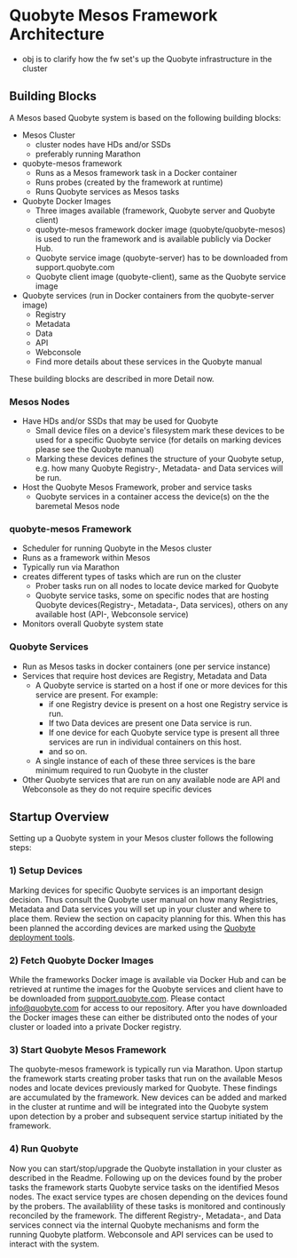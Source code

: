 # Quobyte Mesos Framework Architecture

- obj is to clarify how the fw set's up the Quobyte infrastructure in the cluster

## Building Blocks

A Mesos based Quobyte system is based on the following building blocks:

- Mesos Cluster
    - cluster nodes have HDs and/or SSDs
    - preferably running Marathon
- quobyte-mesos framework
    - Runs as a Mesos framework task in a Docker container
    - Runs probes (created by the framework at runtime)
    - Runs Quobyte services as Mesos tasks
- Quobyte Docker Images
    - Three images available (framework, Quobyte server and Quobyte client)
    - quobyte-mesos framework docker image (quobyte/quobyte-mesos) is used to run the framework and is available publicly via Docker Hub.
    - Quobyte service image (quobyte-server) has to be downloaded from support.quobyte.com
    - Quobyte client image (quobyte-client), same as the Quobyte service image
- Quobyte services (run in Docker containers from the quobyte-server image)
    - Registry
    - Metadata
    - Data
    - API
    - Webconsole
    - Find more details about these services in the Quobyte manual

These building blocks are described in more Detail now.

### Mesos Nodes

- Have HDs and/or SSDs that may be used for Quobyte
    - Small device files on a device's filesystem mark these devices to be used for a specific Quobyte service (for details on marking devices please see the Quobyte manual)
    - Marking these devices defines the structure of your Quobyte setup, e.g. how many Quobyte Registry-, Metadata- and Data services will be run.
- Host the Quobyte Mesos Framework, prober and service tasks
    - Quobyte services in a container access the device(s) on the the baremetal Mesos node

### quobyte-mesos Framework

- Scheduler for running Quobyte in the Mesos cluster
- Runs as a framework within Mesos
- Typically run via Marathon
- creates different types of tasks which are run on the cluster
    - Prober tasks run on all nodes to locate device marked for Quobyte
    - Quobyte service tasks, some on specific nodes that are hosting Quobyte devices(Registry-, Metadata-, Data services), others on any available host (API-, Webconsole service)
- Monitors overall Quobyte system state 

### Quobyte Services

- Run as Mesos tasks in docker containers (one per service instance)
- Services that require host devices are Registry, Metadata and Data
    - A Quobyte service is started on a host if one or more devices for this service are present. For example:
        - if one Registry device is present on a host one Registry service is run.
        - If two Data devices are present one Data service is run.
        - If one device for each Quobyte service type is present all three services are run in individual containers on this host.
        - and so on.
    - A single instance of each of these three services is the bare minimum required to run Quobyte in the cluster
- Other Quobyte services that are run on any available node are API and Webconsole as they do not require specific devices

## Startup Overview

Setting up a Quobyte system in your Mesos cluster follows the following steps:

### 1) Setup Devices

Marking devices for specific Quobyte services is an important design decision. Thus consult the Quobyte user manual on how many Registries, Metadata and Data services you will set up in your cluster and where to place them. Review the section on capacity planning for this. When this has been planned the according devices are marked using the [Quobyte deployment tools](https://github.com/quobyte/quobyte-deploy). 

### 2) Fetch Quobyte Docker Images
While the frameworks Docker image is available via Docker Hub and can be retrieved at runtime the images for the Quobyte services and client have to be downloaded from [support.quobyte.com](https://support.quobyte.com/). Please contact [info@quobyte.com](mailto:info@quobyte.com) for access to our repository.
After you have downloaded the Docker images these can either be distributed onto the nodes of your cluster or loaded into a private Docker registry.

### 3) Start Quobyte Mesos Framework
The quobyte-mesos framework is typically run via Marathon. Upon startup the framework starts creating prober tasks that run on the available Mesos nodes and locate devices previously marked for Quobyte. These findings are accumulated by the framework. New devices can be added and marked in the cluster at runtime and will be integrated into the Quobyte system upon detection by a prober and subsequent service startup initiated by the framework.

### 4) Run Quobyte
Now you can start/stop/upgrade the Quobyte installation in your cluster as described in the Readme.
Following up on the devices found by the prober tasks the framework starts Quobyte service tasks on the identified Mesos nodes. The exact service types are chosen depending on the devices found by the probers. The availablility of these tasks is monitored and continously reconciled by the framework. The different Registry-, Metadata-, and Data services connect via the internal Quobyte mechanisms and form the running Quobyte platform. Webconsole and API services can be used to interact with the system.